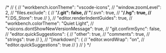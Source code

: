 
/*
//     {
//     "workbench.iconTheme": "vscode-icons",
//     "window.zoomLevel": 2,
//     "files.exclude": {
//       "**/.git": false,
//         "**/.svn": true,
//         "**/.hg": true,
//         "**/.DS_Store": true
//     },
//     "editor.renderIndentGuides": true,
//     "workbench.colorTheme": "Quiet Light",
//     "vsicons.dontShowNewVersionMessage": true,
//     "git.confirmSync": false,
//     "editor.quickSuggestions": {
//         "other": true,
//         "comments": true,
//         "strings": true
//     },
//     "[markdown]": {
//         "editor.wordWrap": "on",
//         "editor.quickSuggestions": true
//     }
// }
*/